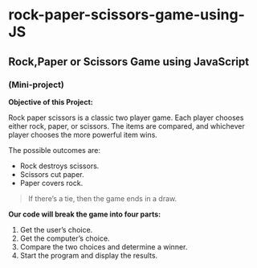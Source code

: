 # rock-paper-scissors-game-using-JS

## Rock,Paper or Scissors Game using JavaScript
### (Mini-project)

**Objective of this Project:**

Rock paper scissors is a classic two player game. Each player chooses either rock, paper, or scissors. The items are compared, and whichever player chooses the more powerful item wins.

The possible outcomes are:

* Rock destroys scissors.
* Scissors cut paper.
* Paper covers rock.

> If there’s a tie, then the game ends in a draw.

**Our code will break the game into four parts:**

1. Get the user’s choice.
2. Get the computer’s choice.
3. Compare the two choices and determine a winner.
4. Start the program and display the results.
